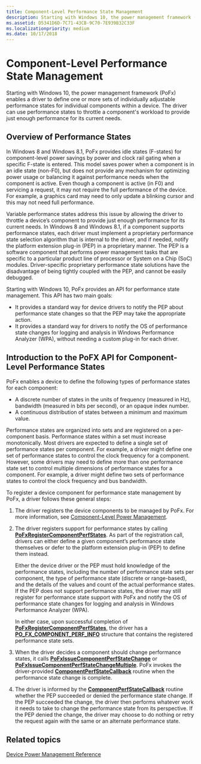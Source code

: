 ```yaml
---
title: Component-Level Performance State Management
description: Starting with Windows 10, the power management framework (PoFx) enables a driver to define one or more sets of individually adjustable performance states for individual components within a device.
ms.assetid: D5341D6D-7C71-43CB-9C70-7E939B32C33F
ms.localizationpriority: medium
ms.date: 10/17/2018
---
```


# Component-Level Performance State Management


Starting with Windows 10, the power management framework (PoFx) enables a driver to define one or more sets of individually adjustable performance states for individual components within a device. The driver can use performance states to throttle a component's workload to provide just enough performance for its current needs.

## Overview of Performance States


In Windows 8 and Windows 8.1, PoFx provides idle states (F-states) for component-level power savings by power and clock rail gating when a specific F-state is entered. This model saves power when a component is in an idle state (non-F0), but does not provide any mechanism for optimizing power usage or balancing it against performance needs when the component is active. Even though a component is active (in F0) and servicing a request, it may not require the full performance of the device. For example, a graphics card may need to only update a blinking cursor and this may not need full performance.

Variable performance states address this issue by allowing the driver to throttle a device’s component to provide just enough performance for its current needs. In Windows 8 and Windows 8.1, if a component supports performance states, each driver must implement a proprietary performance state selection algorithm that is internal to the driver, and if needed, notify the platform extension plug-in (PEP) in a proprietary manner. The PEP is a software component that performs power management tasks that are specific to a particular product line of processor or System on a Chip (SoC) modules. Driver-specific proprietary performance state solutions have the disadvantage of being tightly coupled with the PEP, and cannot be easily debugged.

Starting with Windows 10, PoFx provides an API for performance state management. This API has two main goals:

-   It provides a standard way for device drivers to notify the PEP about performance state changes so that the PEP may take the appropriate action.
-   It provides a standard way for drivers to notify the OS of performance state changes for logging and analysis in Windows Performance Analyzer (WPA), without needing a custom plug-in for each driver.

## Introduction to the PoFX API for Component-Level Performance States


PoFx enables a device to define the following types of performance states for each component:

-   A discrete number of states in the units of frequency (measured in Hz), bandwidth (measured in bits per second), or an opaque index number.
-   A continuous distribution of states between a minimum and maximum value.

Performance states are organized into sets and are registered on a per-component basis. Performance states within a set must increase monotonically. Most drivers are expected to define a single set of performance states per component. For example, a driver might define one set of performance states to control the clock frequency for a component. However, some drivers may need to define more than one performance state set to control multiple dimensions of performance states for a component. For example, a driver might define two sets of performance states to control the clock frequency and bus bandwidth.

To register a device component for performance state management by PoFx, a driver follows these general steps:

1.  The driver registers the device components to be managed by PoFx. For more information, see [Component-Level Power Management](component-level-power-management.md).

2.  The driver registers support for performance states by calling [**PoFxRegisterComponentPerfStates**](https://docs.microsoft.com/windows-hardware/drivers/ddi/wdm/nf-wdm-pofxregistercomponentperfstates). As part of the registration call, drivers can either define a given component’s performance state themselves or defer to the platform extension plug-in (PEP) to define them instead.

    Either the device driver or the PEP must hold knowledge of the performance states, including the number of performance state sets per component, the type of performance state (discrete or range-based), and the details of the values and count of the actual performance states. If the PEP does not support performance states, the driver may still register for performance state support with PoFx and notify the OS of performance state changes for logging and analysis in Windows Performance Analyzer (WPA).

    In either case, upon successful completion of [**PoFxRegisterComponentPerfStates**](https://docs.microsoft.com/windows-hardware/drivers/ddi/wdm/nf-wdm-pofxregistercomponentperfstates), the driver has a [**PO\_FX\_COMPONENT\_PERF\_INFO**](https://docs.microsoft.com/windows-hardware/drivers/ddi/wdm/ns-wdm-_po_fx_component_perf_info) structure that contains the registered performance state sets.

3.  When the driver decides a component should change performance states, it calls [**PoFxIssueComponentPerfStateChange**](https://docs.microsoft.com/windows-hardware/drivers/ddi/wdm/nf-wdm-pofxissuecomponentperfstatechange) or [**PoFxIssueComponentPerfStateChangeMultiple**](https://docs.microsoft.com/windows-hardware/drivers/ddi/wdm/nf-wdm-pofxissuecomponentperfstatechangemultiple). PoFx invokes the driver-provided [**ComponentPerfStateCallback**](https://docs.microsoft.com/windows-hardware/drivers/ddi/wdm/nc-wdm-po_fx_component_perf_state_callback) routine when the performance state change is complete.

4.  The driver is informed by the [**ComponentPerfStateCallback**](https://docs.microsoft.com/windows-hardware/drivers/ddi/wdm/nc-wdm-po_fx_component_perf_state_callback) routine whether the PEP succeeded or denied the performance state change. If the PEP succeeded the change, the driver then performs whatever work it needs to take to change the performance state from its perspective. If the PEP denied the change, the driver may choose to do nothing or retry the request again with the same or an alternate performance state.

## Related topics
[Device Power Management Reference](https://docs.microsoft.com/windows-hardware/drivers/ddi/index)  



